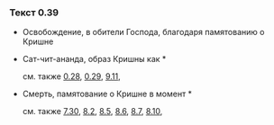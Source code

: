 ### Текст 0.39
	
- Освобождение, в обители Господа, благодаря памятованию о Кришне

	
- Сат-чит-ананда, образ Кришны как \*

	см. также  [0.28](../00/0028.md),  [0.29](../00/0029.md),  [9.11](../09/0911.md), 
	
- Смерть, памятование о Кришне в момент \*

	см. также  [7.30](../07/0730.md),  [8.2](../08/0802.md),  [8.5](../08/0805.md),  [8.6](../08/0806.md),  [8.7](../08/0807.md),  [8.10](../08/0810.md), 
